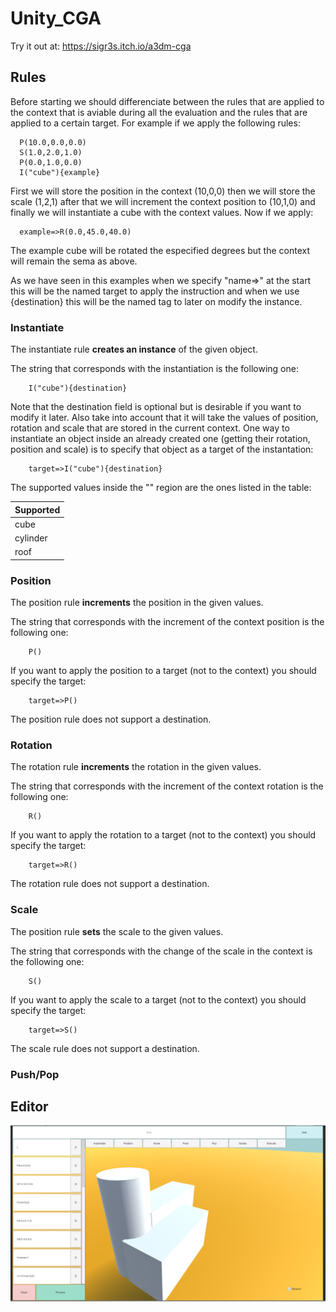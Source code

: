 # Unity_CGA

Try it out at: https://sigr3s.itch.io/a3dm-cga


## Rules

Before starting we should differenciate between the rules that are applied to the context that is aviable during all the evaluation and the rules that are applied to a certain target. For example if we apply the following rules:
      
      P(10.0,0.0,0.0)
      S(1.0,2.0,1.0)
      P(0.0,1.0,0.0)
      I("cube"){example}

First we will store the position in the context (10,0,0) then we will store the scale (1,2,1) after that we will increment the context position to (10,1,0) and finally we will instantiate a cube with the context values. Now if we apply:
  
      example=>R(0.0,45.0,40.0)

The example cube will be rotated the especified degrees but the context will remain the sema as above.

As we have seen in this examples when we specify "name=>" at the start this will be the named target to apply the instruction and when we use {destination} this will be the named tag to later on modify the instance.

### Instantiate

The instantiate rule **creates an instance** of the given object.

The string that corresponds with the instantiation is the following one:

        I("cube"){destination}
        
Note that the destination field is optional but is desirable if you want to modify it later. Also take into account that it will take the values of position, rotation and scale that are stored in the current context. One way to instantiate an object inside an already created one (getting their rotation, position and scale) is to specify that object as a target of the instantation:
        
        target=>I("cube"){destination}

The supported values inside the "" region are the ones listed in the table:

| Supported       | 
| ------------- |
| cube      | 
| cylinder      | 
| roof | 


### Position

The position rule **increments** the position in the given values.

The string that corresponds with the increment of the context position is the following one:
        
        P()

If you want to apply the position to a target (not to the context) you should specify the target:

        target=>P()
The position rule does not support a destination.

### Rotation

The rotation rule **increments** the rotation in the given values.

The string that corresponds with the increment of the context rotation is the following one:
        
        R()

If you want to apply the rotation to a target (not to the context) you should specify the target:

        target=>R()
        
The rotation rule does not support a destination.

### Scale

The position rule **sets** the scale to the given values.

The string that corresponds with the change of the scale in the context is the following one:
        
        S()

If you want to apply the scale to a target (not to the context) you should specify the target:

        target=>S()
        
The scale rule does not support a destination.

### Push/Pop

## Editor
![D1](https://github.com/sigr3s/Unity_CGA/blob/master/documentation/d1.PNG "")

